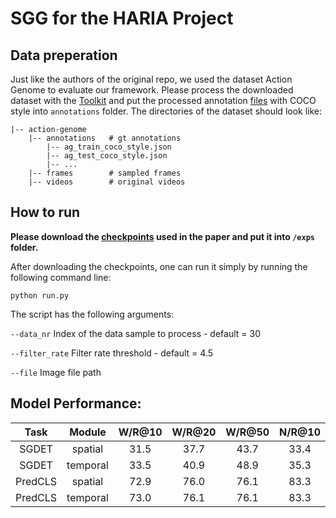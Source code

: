 # SGG for the HARIA Project

## Data preperation
Just like the authors of the original repo, we used the dataset Action Genome to evaluate our framework. 
Please process the downloaded dataset with the [Toolkit](https://github.com/JingweiJ/ActionGenome) and put the processed annotation [files](https://drive.google.com/drive/folders/1tdfAyYm8GGXtO2okAoH1WgVHVOTl1QYe?usp=share_link) with COCO style into `annotations` folder. 
The directories of the dataset should look like:
```
|-- action-genome
    |-- annotations   # gt annotations
        |-- ag_train_coco_style.json
        |-- ag_test_coco_style.json
        |-- ...
    |-- frames        # sampled frames
    |-- videos        # original videos
```

## How to run

**Please download the [checkpoints](https://drive.google.com/drive/folders/12zh9ocGmbV8aOFPzUfp8ezP0pMTlpzJl?usp=sharing) used in the paper and put it into `/exps` folder.**

After downloading the checkpoints, one can run it simply by running the following command line:

`python run.py`

The script has the following arguments:

`--data_nr` Index of the data sample to process - default = 30

`--filter_rate` Filter rate threshold - default = 4.5

`--file` Image file path

## Model Performance:

| Task    | Module |W/R@10|W/R@20|W/R@50|N/R@10|N/R@20|N/R@50|weight|
|:-------:|:------:|:----:|:----:|:----:|:----:|:----:|:----:|:----:|
| SGDET   |spatial | 31.5 | 37.7 | 43.7 | 33.4 | 41.6 | 49.0 |[link](https://drive.google.com/drive/folders/1a1chPaZejEY3UrCf0zhTteBZio5wLNdS?usp=share_link)|
| SGDET   |temporal| 33.5 | 40.9 | 48.9 | 35.3 | 44.0 | 51.8 |[link](https://drive.google.com/drive/folders/1H_ldtbwe8f0maq_IieQBG6MmE3EXHbJV?usp=share_link)|
| PredCLS |spatial | 72.9 | 76.0 | 76.1 | 83.3 | 95.3 | 99.2 |[link](https://drive.google.com/drive/folders/1o-iMR_pSvJ0dqDcRlTgGal_hXpVfhosQ?usp=share_link)|
| PredCLS |temporal| 73.0 | 76.1 | 76.1 | 83.3 | 95.3 | 99.2 |[link](https://drive.google.com/drive/folders/1JhuHxzalRG_kVprM412jT8izWyDU622Y?usp=share_link)|
